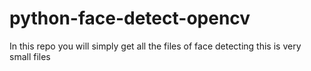 # python-face-detect-opencv

In this repo you will simply get all the files of face detecting
this is very small files
